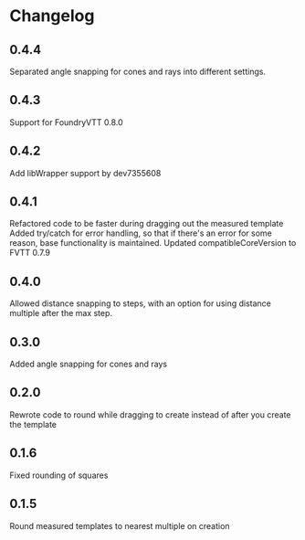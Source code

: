 # Changelog

## 0.4.4
Separated angle snapping for cones and rays into different settings.

## 0.4.3
Support for FoundryVTT 0.8.0

## 0.4.2
Add libWrapper support by dev7355608

## 0.4.1
Refactored code to be faster during dragging out the measured template
Added try/catch for error handling, so that if there's an error for some reason, base functionality is maintained.
Updated compatibleCoreVersion to FVTT 0.7.9

## 0.4.0
Allowed distance snapping to steps, with an option for using distance multiple after the max step.

## 0.3.0
Added angle snapping for cones and rays

## 0.2.0
Rewrote code to round while dragging to create instead of after you create the template

## 0.1.6
Fixed rounding of squares

## 0.1.5
Round measured templates to nearest multiple on creation

